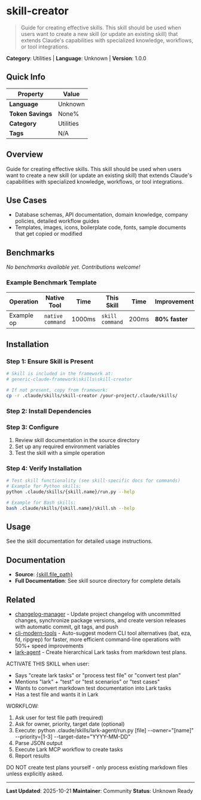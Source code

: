 # skill-creator

> Guide for creating effective skills. This skill should be used when users want to create a new skill (or update an existing skill) that extends Claude's capabilities with specialized knowledge, workflows, or tool integrations.

**Category**: Utilities | **Language**: Unknown | **Version**: 1.0.0

## Quick Info

| Property | Value |
|----------|-------|
| **Language** | Unknown |
| **Token Savings** | None% |
| **Category** | Utilities |
| **Tags** | N/A |

## Overview

Guide for creating effective skills. This skill should be used when users want to create a new skill (or update an existing skill) that extends Claude's capabilities with specialized knowledge, workflows, or tool integrations.

## Use Cases

- Database schemas, API documentation, domain knowledge, company policies, detailed workflow guides
- Templates, images, icons, boilerplate code, fonts, sample documents that get copied or modified


## Benchmarks


*No benchmarks available yet. Contributions welcome!*

### Example Benchmark Template

| Operation | Native Tool | Time | This Skill | Time | Improvement |
|-----------|-------------|------|------------|------|-------------|
| Example op | `native command` | 1000ms | `skill command` | 200ms | **80% faster** |


## Installation

### Step 1: Ensure Skill is Present

```bash
# Skill is included in the framework at:
# generic-claude-framework\skills\skill-creator

# If not present, copy from framework:
cp -r .claude/skills/skill-creator /your-project/.claude/skills/
```

### Step 2: Install Dependencies


### Step 3: Configure

1. Review skill documentation in the source directory
2. Set up any required environment variables
3. Test the skill with a simple operation

### Step 4: Verify Installation

```bash
# Test skill functionality (see skill-specific docs for commands)
# Example for Python skills:
python .claude/skills/{skill.name}/run.py --help

# Example for Bash skills:
bash .claude/skills/{skill.name}/skill.sh --help
```

## Usage

See the skill documentation for detailed usage instructions.

## Documentation

- **Source**: [{skill.file_path}](../../{skill.file_path})
- **Full Documentation**: See skill source directory for complete details

## Related

- [changelog-manager](changelog-manager.md) - Update project changelog with uncommitted changes, synchronize package versions, and create version releases with automatic commit, git tags, and push
- [cli-modern-tools](cli-modern-tools.md) - Auto-suggest modern CLI tool alternatives (bat, eza, fd, ripgrep) for faster, more efficient command-line operations with 50%+ speed improvements
- [lark-agent](lark-agent.md) - Create hierarchical Lark tasks from markdown test plans.

ACTIVATE THIS SKILL when user:
- Says "create lark tasks" or "process test file" or "convert test plan"
- Mentions "lark" + "test" or "test scenarios" or "test cases"
- Wants to convert markdown test documentation into Lark tasks
- Has a test file and wants it in Lark

WORKFLOW:
1. Ask user for test file path (required)
2. Ask for owner, priority, target date (optional)
3. Execute: python .claude/skills/lark-agent/run.py [file] --owner="[name]" --priority=[1-3] --target-date="YYYY-MM-DD"
4. Parse JSON output
5. Execute Lark MCP workflow to create tasks
6. Report results

DO NOT create test plans yourself - only process existing markdown files unless explicitly asked.



---

**Last Updated**: 2025-10-21
**Maintainer**: Community
**Status**: Unknown Ready
